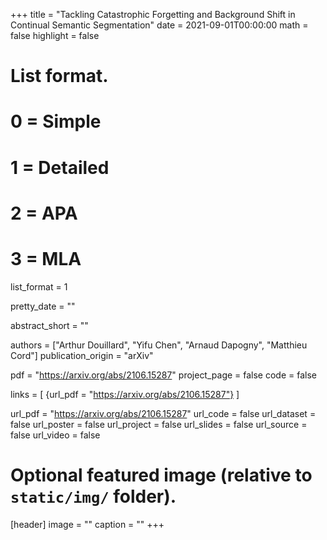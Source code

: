 +++
title = "Tackling Catastrophic Forgetting and Background Shift in Continual Semantic Segmentation"
date = 2021-09-01T00:00:00
math = false
highlight = false

# List format.
#   0 = Simple
#   1 = Detailed
#   2 = APA
#   3 = MLA
list_format = 1

pretty_date = ""

abstract_short = ""

authors = ["Arthur Douillard",  "Yifu Chen", "Arnaud Dapogny", "Matthieu Cord"]
publication_origin = "arXiv"

pdf = "https://arxiv.org/abs/2106.15287"
project_page = false
code = false

links = [
    {url_pdf = "https://arxiv.org/abs/2106.15287"}
]

url_pdf = "https://arxiv.org/abs/2106.15287"
url_code =  false
url_dataset = false
url_poster = false
url_project = false
url_slides = false
url_source = false
url_video = false

# Optional featured image (relative to `static/img/` folder).
[header]
image = ""
caption = ""
+++


